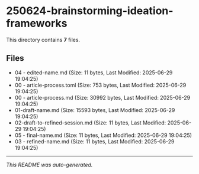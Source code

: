 # 250624-brainstorming-ideation-frameworks

This directory contains **7** files.

## Files

- 04 - edited-name.md (Size: 11 bytes, Last Modified: 2025-06-29 19:04:25)
- 00 - article-process.toml (Size: 753 bytes, Last Modified: 2025-06-29 19:04:25)
- 00 - article-process.md (Size: 30992 bytes, Last Modified: 2025-06-29 19:04:25)
- 01-draft-name.md (Size: 15593 bytes, Last Modified: 2025-06-29 19:04:25)
- 02-draft-to-refined-session.md (Size: 11 bytes, Last Modified: 2025-06-29 19:04:25)
- 05 - final-name.md (Size: 11 bytes, Last Modified: 2025-06-29 19:04:25)
- 03 - refined-name.md (Size: 11 bytes, Last Modified: 2025-06-29 19:04:25)

---
*This README was auto-generated.*
